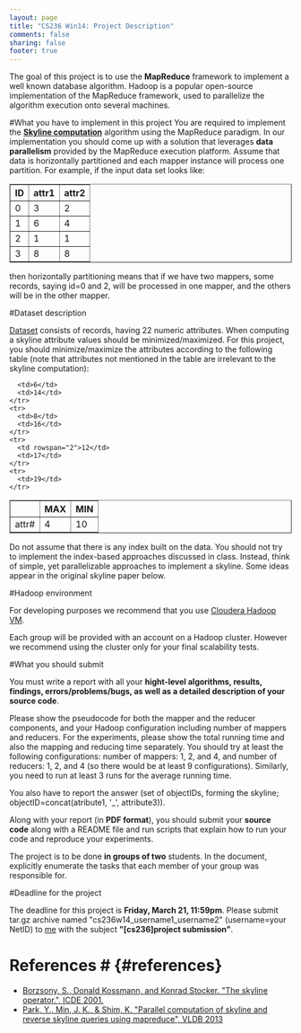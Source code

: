 ```yaml
---
layout: page
title: "CS236 Win14: Project Description"
comments: false
sharing: false
footer: true
---
```

The goal of this project is to use the **MapReduce** framework to implement a well known database algorithm.
Hadoop is a popular open-source implementation of the MapReduce framework, used to parallelize the algorithm execution onto several machines.

#What you have to implement in this project
You are required to implement the [**Skyline computation**](#references) algorithm using the MapReduce paradigm.
In our implementation you should come up with a solution that leverages **data parallelism** provided by the MapReduce execution platform. Assume that data is horizontally partitioned 
and each mapper instance will process one partition. For example, if the input data set looks like:

<table border="1">
  <thead>
    <tr>
      <th>ID</th>
      <th>attr1</th>
      <th>attr2</th>
    </tr>
  </thead>
  <tbody>
    <tr>
      <td>0</td>
      <td>3</td>
      <td>2</td>
    </tr>
    <tr>
      <td>1</td>
      <td>6</td>
      <td>4</td>
    </tr>
    <tr>
      <td>2</td>
      <td>1</td>
      <td>1</td>
    </tr>
    <tr>
      <td>3</td>
      <td>8</td>
      <td>8</td>
    </tr>
  </tbody>
</table>

then horizontally partitioning means that if we have two mappers, some records, saying id=0 and 2, will be processed in one mapper, and the others will be in the other mapper.

#Dataset description

[Dataset](/files/gsod_aggregated.tar.gz) consists of records, having 22 numeric attributes. When computing a skyline attribute values should be minimized/maximized. For this project,
you should minimize/maximize the attributes according to the following table (note that attributes not mentioned in the table are irrelevant to the skyline computation):  

<table border="1">
 <thead>
    <tr>
      <th>&nbsp;</th>
      <th>MAX</th>
      <th>MIN</th>
    </tr>
  </thead>
  <tbody>
    <tr>
      <td rowspan="5">attr#</td>
      <td>4</td>
      <td>10</td>
    </tr>
    <tr>
      
      <td>6</td>
      <td>14</td>
    </tr>
    <tr>
      <td>8</td>
      <td>16</td>
    </tr>
    <tr>
      <td rowspan="2">12</td>
      <td>17</td>
    </tr>
    <tr>
      <td>19</td>
    </tr>
  </tbody>
</table>

Do not assume that there is any index built on the data. You should not try to implement the index-based approaches discussed in class. Instead, think of simple, yet parallelizable
approaches to implement a skyline. Some ideas appear in the original skyline paper below.

#Hadoop environment

For developing purposes we recommend that you use [Cloudera Hadoop VM](https://ccp.cloudera.com/display/SUPPORT/Cloudera's+Hadoop+Demo+VM+for+CDH4).

Each group will be provided with an account on a Hadoop cluster. However we recommend using the cluster only for your final scalability tests.

#What you should submit

You must write a report with all your **hight-level algorithms, results, findings, errors/problems/bugs, as well as a detailed description of your source code**.

Please show the pseudocode for both the mapper and the reducer components, and your Hadoop configuration including number of mappers and reducers. For the experiments, please 
show the total running time and also the mapping and reducing time separately. You should try at least the following configurations: number of mappers: 1, 2, and 4, and 
number of reducers: 1, 2, and 4 (so there would be at least 9 configurations). Similarly, you need to run at least 3 runs for the average running time.

You also have to report the answer (set of objectIDs, forming the skyline; objectID=concat(atribute1, '_', attribute3)).

Along with your report (in **PDF format**), you should submit your **source code** along with a README file and run scripts that explain how to run your code and reproduce your experiments.

The project is to be done **in groups of two** students. In the document, explicitly enumerate the tasks that each member of your group was responsible for.

#Deadline for the project

The deadline for this project is **Friday, March 21, 11:59pm**. Please submit tar.gz archive named "cs236w14_username1_username2" (username=your NetID) to [me](/#contacts)  with the subject **"[cs236]project submission"**.

# References # {#references}
- [Borzsony, S., Donald Kossmann, and Konrad Stocker. "The skyline operator.", ICDE 2001.](http://ieeexplore.ieee.org/xpls/abs_all.jsp?arnumber=914855)
- [Park, Y., Min, J. K., & Shim, K. "Parallel computation of skyline and reverse skyline queries using mapreduce", VLDB 2013](http://dl.acm.org/citation.cfm?id=2556580)